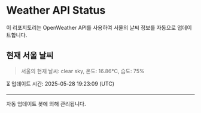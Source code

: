 
# Weather API Status

이 리포지토리는 OpenWeather API를 사용하여 서울의 날씨 정보를 자동으로 업데이트합니다.

## 현재 서울 날씨
> 서울의 현재 날씨: clear sky, 온도: 16.86°C, 습도: 75%

⏳ 업데이트 시간: 2025-05-28 19:23:09 (UTC)

---
자동 업데이트 봇에 의해 관리됩니다.
